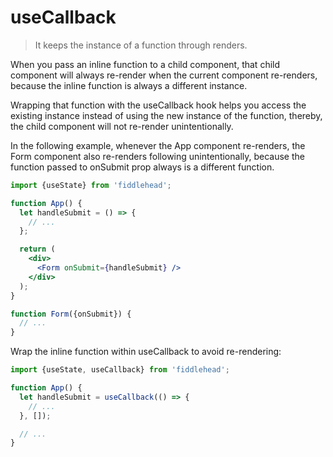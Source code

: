 # useCallback

> It keeps the instance of a function through renders.

When you pass an inline function to a child component, that child component will always re-render when the current component re-renders, because the inline function is always a different instance.

Wrapping that function with the useCallback hook helps you access the existing instance instead of using the new instance of the function, thereby, the child component will not re-render unintentionally.

In the following example, whenever the App component re-renders, the Form component also re-renders following unintentionally, because the function passed to onSubmit prop always is a different function.

```jsx
import {useState} from 'fiddlehead';

function App() {
  let handleSubmit = () => {
    // ...
  };

  return (
    <div>
      <Form onSubmit={handleSubmit} />
    </div>
  );
}

function Form({onSubmit}) {
  // ...
}
```

Wrap the inline function within useCallback to avoid re-rendering:

```jsx
import {useState, useCallback} from 'fiddlehead';

function App() {
  let handleSubmit = useCallback(() => {
    // ...
  }, []);

  // ...
}
```
